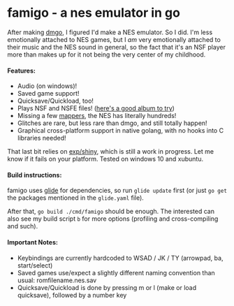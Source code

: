 # famigo - a nes emulator in go

After making [dmgo](https://github.com/theinternetftw/dmgo), I figured I'd make a NES emulator. So I did.
I'm less emotionally attached to NES games, but I *am* very emotionally attached to their music and the
NES sound in general, so the fact that it's an NSF player more than makes up for it not being the very
center of my childhood.

#### Features:
 * Audio (on windows)!
 * Saved game support!
 * Quicksave/Quickload, too!
 * Plays NSF and NSFE files! ([here's a good album to try](http://rainwarrior.ca/projects/nes/pico.html))
 * Missing a few [mappers](http://wiki.nesdev.com/w/index.php/Mapper), the NES has literally hundreds!
 * Glitches are rare, but less rare than dmgo, and still totally happen!
 * Graphical cross-platform support in native golang, with no hooks into C libraries needed!

That last bit relies on [exp/shiny](https://github.com/golang/exp/tree/master/shiny), which is still a work in progress. Let me know if it fails on your platform.
Tested on windows 10 and xubuntu.

#### Build instructions:

famigo uses [glide](https://github.com/Masterminds/glide) for dependencies, so run `glide update` first (or just `go get` the packages mentioned in the `glide.yaml` file).

After that, `go build ./cmd/famigo` should be enough. The interested can also see my build script `b` for more options (profiling and cross-compiling and such).

#### Important Notes:

 * Keybindings are currently hardcoded to WSAD / JK / TY (arrowpad, ba, start/select)
 * Saved games use/expect a slightly different naming convention than usual: romfilename.nes.sav
 * Quicksave/Quickload is done by pressing m or l (make or load quicksave), followed by a number key
